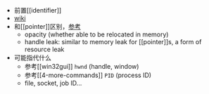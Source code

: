 - 前置[[identifier]]
- [wiki](https://en.wikipedia.org/wiki/Handle_(computing))
- 和[[pointer]]区别，[参考](https://en.wikipedia.org/wiki/Handle_(computing)#Comparison_to_pointers)
  - opacity (whether able to be relocated in memory)
  - handle leak: similar to memory leak for [[pointer]]s, a form of resource leak
- 可能指代什么
  - 参考[[win32gui]] `hwnd` (handle, window)
  - 参考[[4-more-commands]] `PID` (process ID)
  - file, socket, job ID...